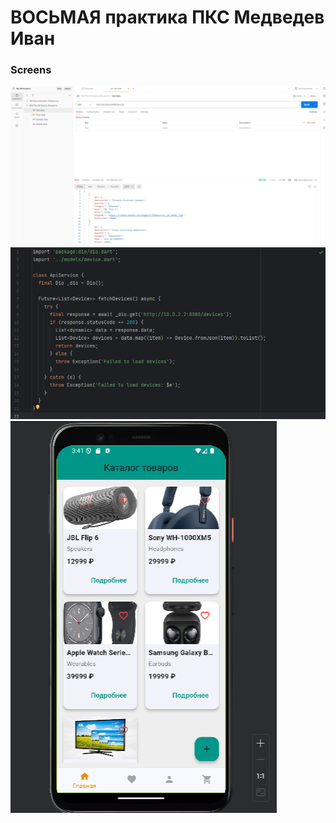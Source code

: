 # ВОСЬМАЯ практика ПКС Медведев Иван


### Screens

<img src = "/-static/8PR_POSTMAN.png"/>
<img src = "/-static/8PR_FETCHDEVICES.png"/>
<img src = "/-static/8PR_DEVICES.png"/>


